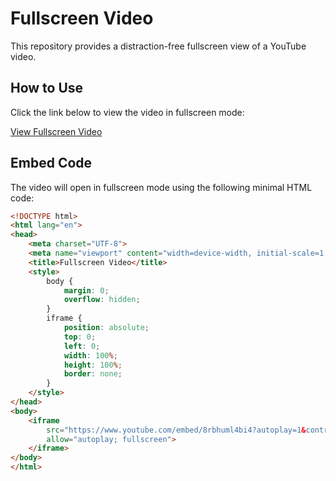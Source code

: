 # Fullscreen Video

This repository provides a distraction-free fullscreen view of a YouTube video.

## How to Use

Click the link below to view the video in fullscreen mode:

[View Fullscreen Video](https://yizazaza.github.io/jonkler/)

## Embed Code

The video will open in fullscreen mode using the following minimal HTML code:

```html
<!DOCTYPE html>
<html lang="en">
<head>
    <meta charset="UTF-8">
    <meta name="viewport" content="width=device-width, initial-scale=1.0">
    <title>Fullscreen Video</title>
    <style>
        body {
            margin: 0;
            overflow: hidden;
        }
        iframe {
            position: absolute;
            top: 0;
            left: 0;
            width: 100%;
            height: 100%;
            border: none;
        }
    </style>
</head>
<body>
    <iframe 
        src="https://www.youtube.com/embed/8rbhuml4bi4?autoplay=1&controls=0&modestbranding=1&rel=0&showinfo=0" 
        allow="autoplay; fullscreen">
    </iframe>
</body>
</html>
